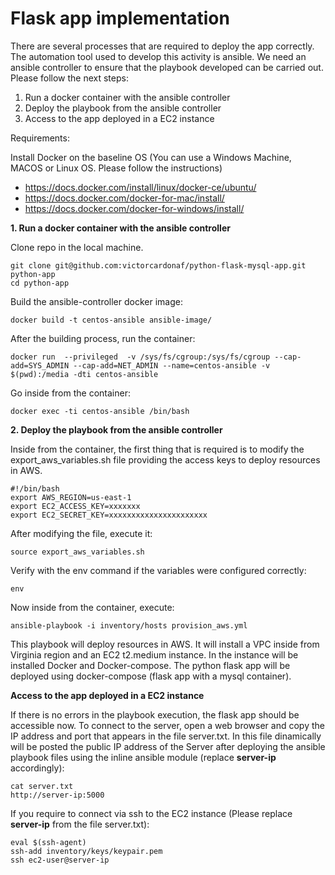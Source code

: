 
# Flask app implementation

There are several processes that are required to deploy the app correctly. The automation tool used to develop this activity is ansible. We need an ansible controller to ensure that the playbook developed can be carried out. Please follow the next steps:

1. Run a docker container with the ansible controller
2. Deploy the playbook from the ansible controller
3. Access to the app deployed in a EC2 instance

Requirements:

Install Docker on the baseline OS (You can use a Windows Machine, MACOS or Linux OS. Please follow the instructions)
- https://docs.docker.com/install/linux/docker-ce/ubuntu/
- https://docs.docker.com/docker-for-mac/install/
- https://docs.docker.com/docker-for-windows/install/

**1. Run a docker container with the ansible controller**

Clone repo in the local machine.
```
git clone git@github.com:victorcardonaf/python-flask-mysql-app.git python-app
cd python-app
```
Build the ansible-controller docker image:
```
docker build -t centos-ansible ansible-image/
```
After the building process, run the container:
```
docker run  --privileged  -v /sys/fs/cgroup:/sys/fs/cgroup --cap-add=SYS_ADMIN --cap-add=NET_ADMIN --name=centos-ansible -v $(pwd):/media -dti centos-ansible
```
Go inside from the container:
```
docker exec -ti centos-ansible /bin/bash
```

**2. Deploy the playbook from the ansible controller**

Inside from the container, the first thing that is required is to modify the export_aws_variables.sh file providing the access keys to deploy resources in AWS.
```
#!/bin/bash
export AWS_REGION=us-east-1
export EC2_ACCESS_KEY=xxxxxxx
export EC2_SECRET_KEY=xxxxxxxxxxxxxxxxxxxxxx
```

After modifying the file, execute it:
``` 
source export_aws_variables.sh
```
Verify with the env command if the variables were configured correctly:
```
env
```
Now inside from the container, execute:
```
ansible-playbook -i inventory/hosts provision_aws.yml
```

This playbook will deploy resources in AWS. It will install a VPC inside from Virginia region and an EC2 t2.medium instance. In the instance will be installed Docker and Docker-compose. The python flask app will be deployed using docker-compose (flask app with a mysql container).


**Access to the app deployed in a EC2 instance**

If there is no errors in the playbook execution, the flask app should be accessible now. To connect to the server, open a web browser and copy the IP address and port that appears in the file server.txt. In this file dinamically will be posted the public IP address of the Server after deploying the ansible playbook files using the inline ansible module (replace **server-ip** accordingly):

```
cat server.txt
http://server-ip:5000

```
If you require to connect via ssh to the EC2 instance (Please replace **server-ip** from the file server.txt):

```
eval $(ssh-agent)
ssh-add inventory/keys/keypair.pem
ssh ec2-user@server-ip
```




